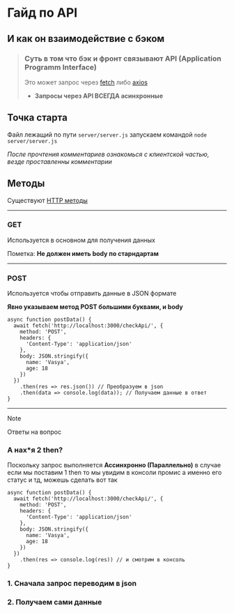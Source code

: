 # Гайд по API
## И как он взаимодействие с бэком

>### Суть в том что бэк и фронт связывают API (**Application Programm Interface**)
> Это может запрос через [fetch]('https://learn.javascript.ru/fetch') либо [axios]('https://www.npmjs.com/package/axios')
>* **Запросы через API ВСЕГДА асинхронные**

## Точка старта

Файл лежащий по пути `server/server.js`
запускаем командой `node server/server.js`

*После прочтения комментариев ознакомься с клиентской частью, везде проставленны комментарии*

## Методы

Существуют [HTTP методы]('https://ru.hexlet.io/blog/posts/metody-http-get-post-put-i-drugie')

***

### GET

Используется в основном для получения данных

Пометка: **Не должен иметь body по старндартам**

***

### POST

Используется чтобы отправить данные в JSON формате 

**Явно указываем метод POST большими буквами, и body**

```
async function postData() {
  await fetch('http://localhost:3000/checkApi/', {
    method: 'POST',
    headers: {
      'Content-Type': 'application/json'
    },
    body: JSON.stringify({
      name: 'Vasya',
      age: 18
    })
  })
    .then(res => res.json()) // Преобразуем в json
    .then(data => console.log(data)); // Получаем данные в ответ
}
```

***

> [!NOTE]
> Ответы на вопрос

### А нах*я 2 then?

Поскольку запрос выполняется **Ассинхронно (Параллельно)** в случае если мы поставим 1 then то мы увидим в консоли промис а именно его статус и тд, можешь сделать вот так

```
async function postData() {
  await fetch('http://localhost:3000/checkApi/', {
    method: 'POST',
    headers: {
      'Content-Type': 'application/json'
    },
    body: JSON.stringify({
      name: 'Vasya',
      age: 18
    })
  })
    .then(res => console.log(res)) // и смотрим в консоль
}
```

### **1. Сначала запрос переводим в json**
### **2. Получаем сами данные**